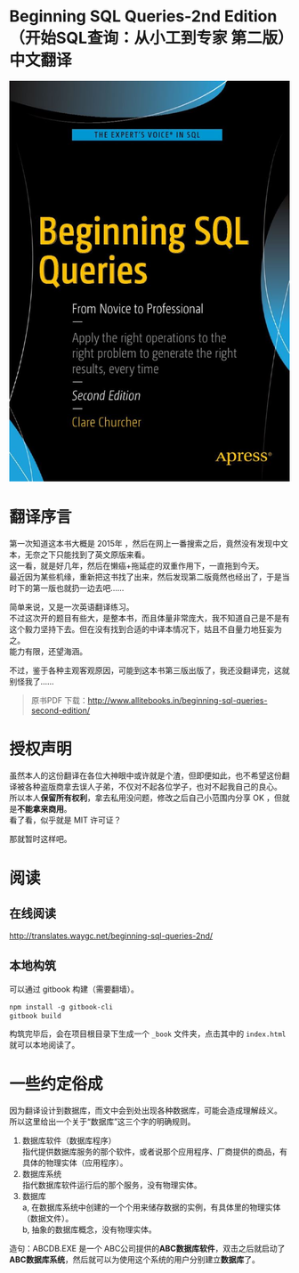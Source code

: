 # Beginning SQL Queries-2nd Edition （开始SQL查询：从小工到专家 第二版）中文翻译


![cover](./img/cover.jpg)


# 翻译序言

第一次知道这本书大概是 2015年 ，然后在网上一番搜索之后，竟然没有发现中文本，无奈之下只能找到了英文原版来看。  
这一看，就是好几年，然后在懒癌+拖延症的双重作用下，一直拖到今天。  
最近因为某些机缘，重新把这书找了出来，然后发现第二版竟然也经出了，于是当时下的第一版也就扔一边去吧……  

简单来说，又是一次英语翻译练习。  
不过这次开的题目有些大，是整本书，而且体量非常庞大，我不知道自己是不是有这个毅力坚持下去。但在没有找到合适的中译本情况下，姑且不自量力地狂妄为之。  
能力有限，还望海涵。

不过，鉴于各种主观客观原因，可能到这本书第三版出版了，我还没翻译完，这就别怪我了……

>原书PDF 下载：http://www.allitebooks.in/beginning-sql-queries-second-edition/

# 授权声明

虽然本人的这份翻译在各位大神眼中或许就是个渣，但即便如此，也不希望这份翻译被各种盗版商拿去误人子弟，不仅对不起各位学子，也对不起我自己的良心。  
所以本人**保留所有权利**，拿去私用没问题，修改之后自己小范围内分享 OK ，但就是**不能拿来商用**。  
看了看，似乎就是 MIT 许可证？

那就暂时这样吧。

# 阅读

## 在线阅读

http://translates.waygc.net/beginning-sql-queries-2nd/

## 本地构筑
可以通过 gitbook 构建（需要翻墙）。
```
npm install -g gitbook-cli
gitbook build
```

构筑完毕后，会在项目根目录下生成一个 `_book` 文件夹，点击其中的 `index.html` 就可以本地阅读了。

# 一些约定俗成

因为翻译设计到数据库，而文中会到处出现各种数据库，可能会造成理解歧义。  
所以这里给出一个关于“数据库”这三个字的明确规则。
1. 数据库软件（数据库程序）  
   指代提供数据库服务的那个软件，或者说那个应用程序、厂商提供的商品，有具体的物理实体（应用程序）。
2. 数据库系统  
   指代数据库软件运行后的那个服务，没有物理实体。
3. 数据库  
   a, 在数据库系统中创建的一个个用来储存数据的实例，有具体里的物理实体（数据文件）。  
   b, 抽象的数据库概念，没有物理实体。

造句：ABCDB.EXE 是一个 ABC公司提供的**ABC数据库软件**，双击之后就启动了**ABC数据库系统**，然后就可以为使用这个系统的用户分别建立**数据库**了。
